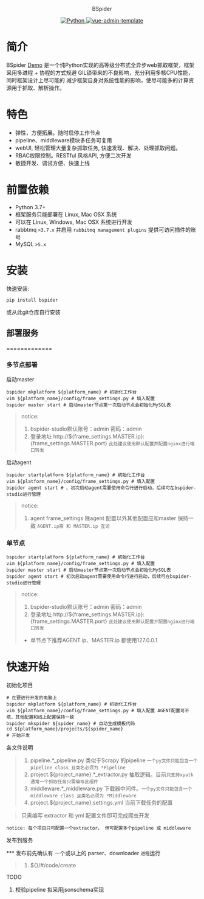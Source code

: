 <p align="center">
    BSpider
</p>
<p align="center">
  <a href="https://github.com/python">
    <img src="https://img.shields.io/badge/Python-3.7.4-brightgreen.svg" alt="Python">
  </a>
  <a href="https://github.com/PanJiaChen/vue-admin-template">
    <img src="https://img.shields.io/badge/vue--admin--template-4.0+-brightgreen.svg" alt="vue-admin-template">
  </a>
</p>

简介
========

BSpider [Demo](http://bspider-demo.baishanglin.top/)
是一个纯Python实现的高等级分布式全异步web抓取框架，框架采用多进程 + 
协程的方式规避 GIL锁带来的不良影响，充分利用多核CPU性能，同时框架设计上尽可能的
减少框架自身对系统性能的影响，使尽可能多的计算资源用于抓取、解析操作。

特色
========
* 弹性，方便拓展。随时启停工作节点
* pipeline、middleware模块多任务可复用
* webUI, 轻松管理大量复杂抓取任务, 快速发现、解决、处理抓取问题。
* RBAC权限控制。RESTful 风格API, 方便二次开发
* 敏捷开发、调试方便、快速上线

前置依赖
============

* Python 3.7+
* 框架服务只能部署在 Linux, Mac OSX 系统
* 可以在 Linux, Windows, Mac OSX 系统进行开发
* rabbtmq `>3.7.x` 并启用 `rabbitmq management plugins` 提供可访问插件的账号
* MySQL `>5.x`

安装
=======

快速安装:

    pip install bspider

或从此git仓库自行安装

## 部署服务
=============
### 多节点部署
启动master
```shell script
bspider mkplatform ${platform_name} # 初始化工作台
vim ${platform_name}/config/frame_settings.py # 填入配置
bspider master start # 启动master节点第一次启动节点会初始化MySQL表
```
> notice:
> 1. bspider-studio默认账号：admin 密码：admin
> 2. 登录地址 http://${frame_settings.MASTER.ip}:{frame_settings.MASTER.port} `此处建议使用默认配置并配置nginx进行端口转发`

启动agent
```shell script
bspider startplatform ${platform_name} # 初始化工作台
vim ${platform_name}/config/frame_settings.py # 填入配置
bspider agent start # 、初次启动agent需要使用命令行进行启动，后续可在bspider-studio进行管理
```
> notice:
> 1. agent frame_settings 除agent 配置以外其他配置应和master 保持一致 `AGENT.ip需 和 MASTER.ip 互访`

### 单节点
```shell script
bspider startplatform ${platform_name} # 初始化工作台
vim ${platform_name}/config/frame_settings.py # 填入配置
bspider master start # 启动master节点第一次启动节点会初始化MySQL表
bspider agent start # 初次启动agent需要使用命令行进行启动，后续可在bspider-studio进行管理
```
> notice:
> 1. bspider-studio默认账号：admin 密码：admin
> 2. 登录地址 http://${frame_settings.MASTER.ip}:{frame_settings.MASTER.port} `此处建议使用默认配置并配置nginx进行端口转发`
> * 单节点下推荐AGENT.ip、MASTER.ip 都使用127.0.0.1

快速开始
========
初始化项目
```shell script
# 在要进行开发的电脑上
bspider mkplatform ${platform_name} # 初始化工作台
vim ${platform_name}/config/frame_settings.py # 填入配置 AGENT配置可不填，其他配置和线上配置保持一致
bspider mkspider ${spider_name} # 自动生成模板代码
cd ${platform_name}/projects/${spider_name}
# 开始开发
```
各文件说明
> 1. pipeline.*_pipeline.py 类似于Scrapy 的pipeline `一个py文件只能包含一个pipeline class 且类名必须为 *Pipeline`
> 2. project.${project_name}.*_extractor.py 抽取逻辑。目前`只支持xpath 通常一个抓取任务只需编写此组件`
> 3. middleware.*_middleware.py 下载器中间件。`一个py文件只能包含一个middleware class 且类名必须为 *Middleware`
> 4. project.${project_name}.settings.yml 当前下载任务的配置

> 只需编写 extractor 和 yml 配置文件即可完成爬虫开发

`notice: 每个项目只可配置一个extractor， 但可配置多个pipeline 或 middleware` 


发布到服务

*** 发布前先确认有 一个或以上的 parser、downloader `进程`运行
> 1. ${}/#/code/create

TODO

1. 校验pipeline 拟采用jsonschema实现